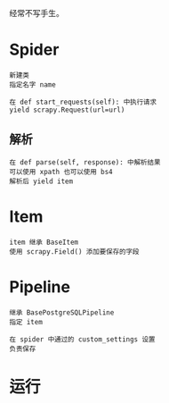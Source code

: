 经常不写手生。


# Spider
    新建类
    指定名字 name
    
    在 def start_requests(self): 中执行请求
    yield scrapy.Request(url=url)
    

## 解析
    在 def parse(self, response): 中解析结果
    可以使用 xpath 也可以使用 bs4
    解析后 yield item
    
# Item
    item 继承 BaseItem 
    使用 scrapy.Field() 添加要保存的字段
    
    
# Pipeline
    继承 BasePostgreSQLPipeline
    指定 item
    
    在 spider 中通过的 custom_settings 设置
    负责保存
    
# 运行